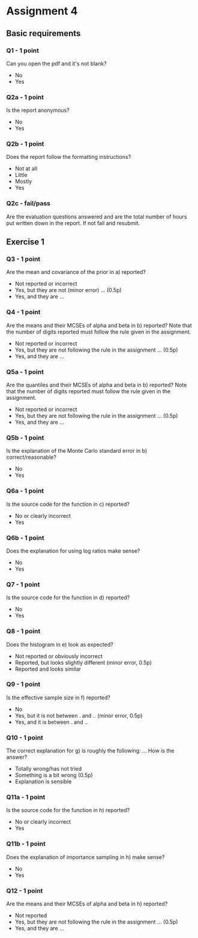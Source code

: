 # Assignment 4 

## Basic requirements

### Q1 - 1 point
Can you open the pdf and it's not blank?

- No
- Yes

### Q2a - 1 point

Is the report anonymous?

- No
- Yes

### Q2b - 1 point
Does the report follow the formatting instructions?

- Not at all
- Little
- Mostly
- Yes

### Q2c - fail/pass

Are the evaluation questions answered and are the total number of hours put written down in the report. If not fail and resubmit.

## Exercise 1

### Q3 - 1 point

Are the mean and covariance of the prior in a) reported?

- Not reported or incorrect
- Yes, but they are not (minor error) ... (0.5p)
- Yes, and they are ...

### Q4 - 1 point

Are the means and their MCSEs of alpha and beta in b) reported? Note that
the number of digits reported must follow the rule given in the assignment.

- Not reported or incorrect
- Yes, but they are not following the rule in the assignment ... (0.5p)
- Yes, and they are ...

### Q5a - 1 point

Are the quantiles and their MCSEs of alpha and beta in b) reported? Note that the number of digits reported must follow the rule given in the assignment.

- Not reported or incorrect
- Yes, but they are not following the rule in the assignment ... (0.5p)
- Yes, and they are ...

### Q5b - 1 point

Is the explanation of the Monte Carlo standard error in b) correct/reasonable?

- No
- Yes

### Q6a - 1 point

Is the source code for the function in c) reported?

- No or clearly incorrect
- Yes

### Q6b - 1 point

Does the explanation for using log ratios make sense?

- No
- Yes

### Q7 - 1 point

Is the source code for the function in d) reported?

- No
- Yes

### Q8 - 1 point

Does the histogram in e) look as expected?

- Not reported or obviously incorrect
- Reported, but looks slightly different (minor error, 0.5p)
- Reported and looks similar

### Q9 - 1 point

Is the effective sample size in f) reported?

- No
- Yes, but it is not between . and .. (minor error, 0.5p)
- Yes, and it is between . and ..

### Q10 - 1 point

The correct explanation for g) is roughly the following:
...
How is the answer?

- Totally wrong/has not tried
- Something is a bit wrong (0.5p)
- Explanation is sensible

### Q11a - 1 point

Is the source code for the function in h) reported?

- No or clearly incorrect
- Yes

### Q11b - 1 point

Does the explanation of importance sampling in h) make sense?

- No
- Yes

### Q12 - 1 point

Are the means and their MCSEs of alpha and beta in h) reported?

- Not reported
- Yes, but they are not following the rule in the assignment ... (0.5p)
- Yes, and they are ...

